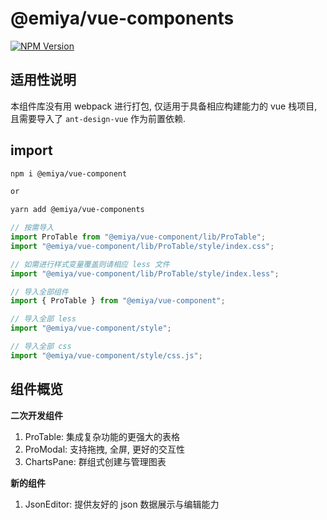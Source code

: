 # @emiya/vue-components

[![NPM Version](https://img.shields.io/npm/v/@emiya/vue-component.svg)](https://www.npmjs.com/package/@emiya/vue-component)

## 适用性说明

本组件库没有用 webpack 进行打包, 仅适用于具备相应构建能力的 vue 栈项目, 且需要导入了 `ant-design-vue` 作为前置依赖.

## import

```bash
npm i @emiya/vue-component

or

yarn add @emiya/vue-components
```

```js
// 按需导入
import ProTable from "@emiya/vue-component/lib/ProTable";
import "@emiya/vue-component/lib/ProTable/style/index.css";

// 如需进行样式变量覆盖则请相应 less 文件
import "@emiya/vue-component/lib/ProTable/style/index.less";

// 导入全部组件
import { ProTable } from "@emiya/vue-component";

// 导入全部 less
import "@emiya/vue-component/style";

// 导入全部 css
import "@emiya/vue-component/style/css.js";
```

## 组件概览

**二次开发组件**

1. ProTable: 集成复杂功能的更强大的表格
2. ProModal: 支持拖拽, 全屏, 更好的交互性
3. ChartsPane: 群组式创建与管理图表

**新的组件**

1. JsonEditor: 提供友好的 json 数据展示与编辑能力
